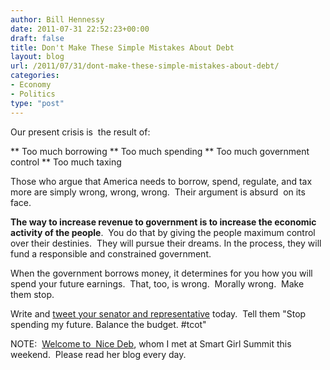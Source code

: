 ```yaml
---
author: Bill Hennessy
date: 2011-07-31 22:52:23+00:00
draft: false
title: Don't Make These Simple Mistakes About Debt
layout: blog
url: /2011/07/31/dont-make-these-simple-mistakes-about-debt/
categories:
- Economy
- Politics
type: "post"
---
```


Our present crisis is  the result of:




** Too much borrowing
** Too much spending
** Too much government control
** Too much taxing


Those who argue that America needs to borrow, spend, regulate, and tax more are simply wrong, wrong, wrong.  Their argument is absurd  on its face.

**The way to increase revenue to government is to increase the economic activity of the people**.  You do that by giving the people maximum control over their destinies.  They will pursue their dreams. In the process, they will fund a responsible and constrained government.

When the government borrows money, it determines for you how you will spend your future earnings.  That, too, is wrong.  Morally wrong.  Make them stop.

Write and [tweet your senator and representative](https://fearlessrevolution.com/blog/the-us-congressional-twitter-directory.html) today.  Tell them "Stop spending my future. Balance the budget. #tcot"

NOTE:  [Welcome to  Nice Deb](https://nicedeb.wordpress.com/), whom I met at Smart Girl Summit this weekend.  Please read her blog every day.
